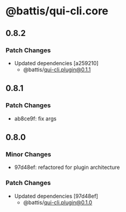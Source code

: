 # @battis/qui-cli.core

## 0.8.2

### Patch Changes

- Updated dependencies [a259210]
  - @battis/qui-cli.plugin@0.1.1

## 0.8.1

### Patch Changes

- ab8ce9f: fix args

## 0.8.0

### Minor Changes

- 97d48ef: refactored for plugin architecture

### Patch Changes

- Updated dependencies [97d48ef]
  - @battis/qui-cli.plugin@0.1.0
